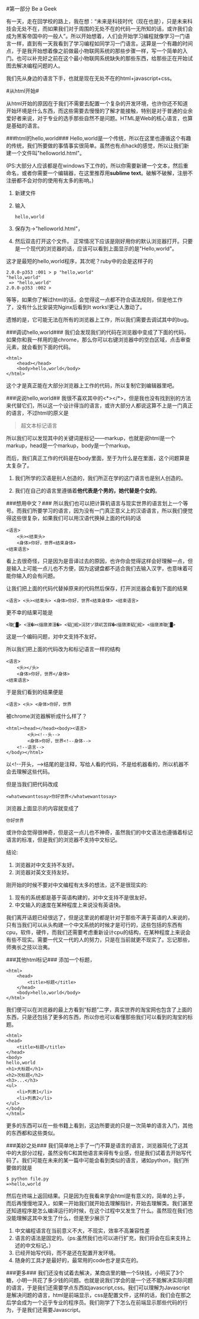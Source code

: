 #第一部分 Be a Geek

有一天，走在回学校的路上，我在想：“未来是科技时代（现在也是），只是未来科技会无处不在，而如果我们对于周围的无处不在的代码一无所知的话，或许我们会成为黑客帝国中的一般人”。所以开始想着，人们会开始学习编程就像学习一门语言一样，直到有一天我看到了学习编程如同学习一门语言。这算是一个有趣的时间点，于是我开始想着像之前做最小物联网系统的那些步骤一样，写一个简单的入门。也可以补充好之前在这个最小物联网系统缺失的那些东西，给那些正在开始试图去解决编程问题的人。

我们先从身边的语言下手，也就是现在无处不在的html+javascript+css。

#从html开始#

从html开始的原因在于我们不需要去配置一个复杂的开发环境，也许你还不知道开始环境是什么东西，而这些需要去慢慢的了解才能接触，特别是对于普通的业余爱好者来说，对于专业的选手那些自然不是问题。HTML是Web的核心语言，也算是基础的语言。

###html的hello,world###
Hello,world是一个传统，所以在这里也遵循这个有趣的传统，我们所要做的事情事实很简单。虽然也有点hack的感觉，所以让我们新建一个文件叫"helloworld.html"。

(PS:大部分人应该都是在windows下工作的，所以你需要新建一个文本，然后重命名，或者你需要一个编辑器，在这里推荐用<strong>sublime text</strong>。破解不破解，注册不注册都不会对你的使用有太多的影响。)

1. 新建文件

2. 输入<pre><code class="html">hello,world</code></pre>

3. 保存为->"helloworld.html"，

4. 然后双击打开这个文件。 正常情况下应该是刚好用你的默认浏览器打开。只要是一个现代的浏览器的话，应该可以看到上面显示的是"Hello,world"。

这才是最短的hello,world程序，其次呢？ruby中的会是这样子的

<pre><code class="bash">2.0.0-p353 :001 > p "hello,world"
"hello,world"
 => "hello,world"
2.0.0-p353 :002 >
</code></pre>

等等，如果你了解过html的话，会觉得这一点都不符合语法规则，但是他工作了，没有什么比安装完Nginx后看到It works!更让人激动了。

遗憾的是，它可能无法在所有的浏览器上工作，所以我们需要去调试其中的bug。

###调试hello,world###
我们会发现我们的代码在浏览器中变成了下面的代码，如果你和我一样用的是chrome，那么你可以右键浏览器中的空白区域，点击审查元素，就会看到下面的代码。

	<html>
		<head></head>
		<body>hello,world</body>
	</html>
	
这个才是真正能在大部分浏览器上工作的代码，所以复制它到编辑器里吧。

###说说hello,world##
我很不喜欢其中的<\*></*>，但是我也没有找到别的方法来代替它们，所以这一个设计得当的语言，或许大部分人都说这算不上是一门真正的语言，不过html的原义是
<blockquote>超文本标记语言</blockquote>
所以我们可以发现其中的关键词是标记——markup，也就是说html是一个markup，head是一个markup，body是一个markup。

而后，我们真正工作的代码是在body里面，至于为什么是在里面，这个问题算是太复杂了。

1. 我们所学的汉语是别人创造的，我们所正在学的这门语言也是别人创造的。

2. 我们在自己的语言里遵循着<strong>他代表是个男的，她代替是个女的</strong>。


###想用中文？###
所以我们也可以把计算机语言与现实世界的语言划上一个等号。而我们所要学习的语言，因为没有一门真正意义上的汉语语言，所以我们便觉得这些很复杂，如果我们可以用汉语代换掉上面的代码的话

    <语言>
    	<头><结束头>
    	<身体>你好，世界<结束身体>
    <结束语言>
    
看上去很奇怪，只是因为是音译过去的原因，也许你会觉得这样会好理解一点，但是输入上可能一点儿也不方便，因为这键盘都不适合我们去输入汉字，也意味着可能你输入的会有问题。

让我们把上面的代码代替掉原来的代码然后保存，打开浏览器会看到下面的结果

	<语言> <头><结束头> <身体>你好，世界<结束身体> <结束语言>

更不幸的结果可能是

    <璇█> <澶�><缁撴潫澶�> <韬綋>浣犲ソ锛屼笘鐣�<缁撴潫韬綋> <缁撴潫璇█>
    
这是一个编码问题，对中文支持不友好。

所以我们把上面的代码改为和标记语言一样的结构

    <语言>
    	<头></头>
    	<身体>你好，世界</身体>
    <结束语言>
    
于是我们看到的结果便是

    <语言> <头> <身体>你好，世界
    
被chrome浏览器解析成什么样了？

	<html><head></head><body><语言>
    		<头><!--头-->
    		<身体>你好，世界<!--身体-->
    	<!--语言-->
	</body></html>		
	
以\<!--开头，-->结尾的是注释，写给人看的代码，不是给机器看的，所以机器不会去理解这些代码。

但是当我们把代码改成

    <whatwewanttosay>你好世界</whatwewanttosay>
    
浏览器上面显示的内容就变成了

    你好世界
    
或许你会觉得很神奇，但是这一点儿也不神奇，虽然我们的中文语法也遵循着标记语言的标准，但是我们的浏览器不支持中文标记。
    
结论:

1. 浏览器对中文支持不友好。
2. 浏览器对英文支持友好。

刚开始的时候不要对中文编程有太多的想法，这不是很现实的:

1. 现有的系统都是基于英语构建的，对中文支持不是很友好。
2. 中文输入的速度在某种程度上来说没有英语快。

我们离开话题已经很远了，但是这里说的都是针对于那些不满于英语的人来说的，只有当我们可以从头构建一个中文系统的时候才是可行的，这些包括的东西有cpu，软件，硬件，而我们还需要考虑重新设计cpu的结构，在某种程度上来说会有些不现实。需要一代又一代的人的努力，只是在当前就更不现实了。忘记那些，师夷长之技以治夷。

###其他html标记###
添加一个标题，

	<html>
		<head>
			<title>标题</title>
		</head>
		<body>hello,world</body>
	</html>
	
我们便可以在浏览器的最上方看到“标题”二字，真实世界的淘宝网也包含了上面的东西，只是还包括了更多的东西，所以你也可以看懂那些我们可以看到的淘宝的标题。

	<html>
	<head>
		<title>标题</title>
	</head>
	<body>
	hello,world
	<h1>大标题</h1>
	<h2>次标题</h2>
	<h3>...</h3>
	<ul>
		<li>列表1</li>
		<li>列表2</li>
	</ul>
	</body>
	</html>
	
更多的东西可以在一些书籍上看到，这边所要说的只是一次简单的语言入门，其他的东西都和这些类似。

###美妙之处###
我们简单地上手了一门不算是语言的语言，浏览器简化了这其中的大部分过程，虽然没有C和其他语言来得有专业感，但是我们试着去开始写代码了。我们可能在未来的某一篇中可能会看到类似的语言，诸如python，我们所要做的就是

    $ python file.py
    =>hello,world
   
然后在终端上返回结果。只是因为在我看来学会html是有意义的，简单的上手，而后再慢慢地深入，如果一开始我们就开始去理解指针，开始去理解类。我们甚至还知道程序是怎么编译运行的时候，在这个过程中又发生了什么。虽然现在我们也没能理解这其中发生了什么，但是至少展示了

1. 中文编程语言在当前意义不大，不现实，效率不高兼容性差
2. 语言的语法是固定的。（ps:虽然我们也可以进行扩充，我们将会在后来支持上述的中文标记。）
3. 已经开始写代码，而不是还在配置开发环境。
4. 随身的工具才是最好的，最常用的code也才是实在的。


###更多###
我们还没有试着去解决，某商店里的糖一个5块钱，小明买了3个糖，小明一共花了多少钱的问题。也就是说我们学会的是一个还不能解决实际问题的语言，于是我们还需要学点东西如javascript,css。我们可以理解为Javascript是解决问题的语言，html是前端显示，css是配置文件，这样的话，我们会在那之后学会成为一个近乎专业的程序员。我们刚学了下怎么在前端显示那些代码的行为，于是我们还需要Javascript。
